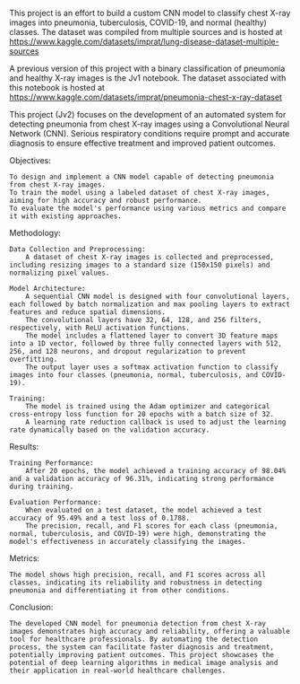 This project is an effort to build a custom CNN model to classify chest X-ray images into pneumonia, tuberculosis, COVID-19, and normal (healthy) classes. The dataset was compiled from multiple sources and is hosted at https://www.kaggle.com/datasets/imprat/lung-disease-dataset-multiple-sources

A previous version of this project with a binary classification of pneumonia and healthy X-ray images is the Jv1 notebook. The dataset associated with this notebook is hosted at https://www.kaggle.com/datasets/imprat/pneumonia-chest-x-ray-dataset

This project (Jv2) focuses on the development of an automated system for detecting pneumonia from chest X-ray images using a Convolutional Neural Network (CNN). Serious respiratory conditions require prompt and accurate diagnosis to ensure effective treatment and improved patient outcomes.

Objectives:

    To design and implement a CNN model capable of detecting pneumonia from chest X-ray images.
    To train the model using a labeled dataset of chest X-ray images, aiming for high accuracy and robust performance.
    To evaluate the model's performance using various metrics and compare it with existing approaches.

Methodology:

    Data Collection and Preprocessing:
        A dataset of chest X-ray images is collected and preprocessed, including resizing images to a standard size (150x150 pixels) and normalizing pixel values.

    Model Architecture:
        A sequential CNN model is designed with four convolutional layers, each followed by batch normalization and max pooling layers to extract features and reduce spatial dimensions.
        The convolutional layers have 32, 64, 128, and 256 filters, respectively, with ReLU activation functions.
        The model includes a flattened layer to convert 3D feature maps into a 1D vector, followed by three fully connected layers with 512, 256, and 128 neurons, and dropout regularization to prevent overfitting.
        The output layer uses a softmax activation function to classify images into four classes (pneumonia, normal, tuberculosis, and COVID-19).

    Training:
        The model is trained using the Adam optimizer and categorical cross-entropy loss function for 20 epochs with a batch size of 32.
        A learning rate reduction callback is used to adjust the learning rate dynamically based on the validation accuracy.

Results:

    Training Performance:
        After 20 epochs, the model achieved a training accuracy of 98.04% and a validation accuracy of 96.31%, indicating strong performance during training.

    Evaluation Performance:
        When evaluated on a test dataset, the model achieved a test accuracy of 95.49% and a test loss of 0.1788.
        The precision, recall, and F1 scores for each class (pneumonia, normal, tuberculosis, and COVID-19) were high, demonstrating the model's effectiveness in accurately classifying the images.

Metrics:

    The model shows high precision, recall, and F1 scores across all classes, indicating its reliability and robustness in detecting pneumonia and differentiating it from other conditions.

Conclusion:

    The developed CNN model for pneumonia detection from chest X-ray images demonstrates high accuracy and reliability, offering a valuable tool for healthcare professionals. By automating the detection process, the system can facilitate faster diagnosis and treatment, potentially improving patient outcomes. This project showcases the potential of deep learning algorithms in medical image analysis and their application in real-world healthcare challenges.

